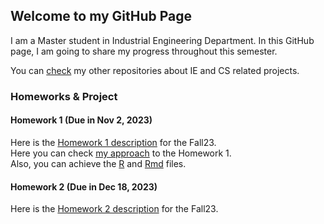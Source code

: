 ## Welcome to my GitHub Page

I am a Master student in Industrial Engineering Department. In this GitHub page, I am going to share my progress throughout this semester.

You can [check](https://github.com/anillturgut?tab=repositories) my other repositories about IE and CS related projects. 

### Homeworks & Project 

#### Homework 1 (Due in Nov 2, 2023)
Here is the [Homework 1 description](files/HW1/IE582_Fall23_Homework1.pdf) for the Fall23.<br>
Here you can check [my approach](files/HW1/IE582HW1.html) to the Homework 1.<br>
Also, you can achieve the [R](files/HW1/IE582HW1_R.R) and [Rmd](files/HW1/IE582HW1.Rmd) files. <br>

#### Homework 2 (Due in Dec 18, 2023)
Here is the [Homework 2 description](files/HW2/IE582_Fall23_Homework2.pdf) for the Fall23.<br>
